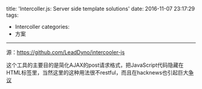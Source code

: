 title: 'Intercoller.js: Server side template solutions'
date: 2016-11-07 23:17:29
tags:
- Intercoller
categories:
- 方案
---

源：https://github.com/LeadDyno/intercooler-js

这个工具的主要目的是简化AJAX的post请求格式，把JavaScript代码隐藏在HTML标签里，当然这里的这种用法很不restful，而且在hacknews也引起巨大[争议](https://news.ycombinator.com/item?id=12885980)
